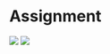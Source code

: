 # Assignment
<img src="https://capsule-render.vercel.app/api?type=slice&color=#34567C&height=200&section=header&text=GitHub&fontSize=90" />

<img src="https://img.shields.io/badge/Visual Studio-#0099E5?style=flat&logo=Visual Studio&logoColor=white"/>
 
